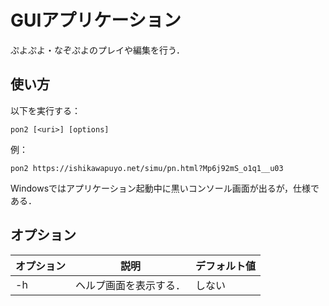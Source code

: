 # GUIアプリケーション

ぷよぷよ・なぞぷよのプレイや編集を行う．

## 使い方

以下を実行する：

```shell
pon2 [<uri>] [options]
```

例：

```shell
pon2 https://ishikawapuyo.net/simu/pn.html?Mp6j92mS_o1q1__u03
```

Windowsではアプリケーション起動中に黒いコンソール画面が出るが，仕様である．

## オプション

| オプション | 説明                     | デフォルト値 |
| ---------- | ------------------------ | ------------ |
| -h         | ヘルプ画面を表示する．   | しない       |
